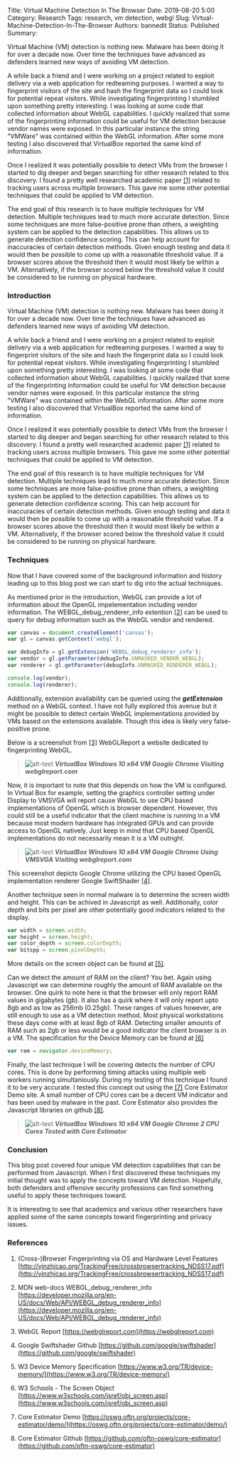 Title: Virtual Machine Detection In The Browser
Date: 2019-08-20 5:00 
Category: Research
Tags: research, vm detection, webgl 
Slug: Virtual-Machine-Detection-In-The-Browser
Authors: bannedit
Status: Published
Summary: <p>Virtual Machine (VM) detection is nothing new. Malware has been doing it for over a decade now. Over time the techniques have advanced as defenders learned new ways of avoiding VM detection. </p><p>A while back a friend and I were working on a project related to exploit delivery via a web application for redteaming purposes. I wanted a way to fingerprint visitors of the site and hash the fingerprint data so I could look for potential repeat visitors. While investigating fingerprinting I stumbled upon something pretty interesting. I was looking at some code that collected information about WebGL capabilities. I quickly realized that some of the fingerprinting information could be useful for VM detection because vendor names were exposed. In this particular instance the string "VMWare" was contained within the WebGL information. After some more testing I also discovered that VirtualBox reported the same kind of information. </p><p>Once I realized it was potentially possible to detect VMs from the browser I started to dig deeper and began searching for other research related to this discovery. I found a pretty well researched academic paper <a href=http://yinzhicao.org/TrackingFree/crossbrowsertracking_NDSS17.pdf>[1]</a> related to tracking users across multiple browsers. This gave me some other potential techniques that could be applied to VM detection.</p><p>The end goal of this research is to have multiple techniques for VM detection. Multiple techniques lead to much more accurate detection. Since some techniques are more false-positive prone than others, a weighting system can be applied to the detection capabilities. This allows us to generate detection confidence scoring. This can help account for inaccuracies of certain detection methods. Given enough testing and data it would then be possible to come up with a reasonable threshold value. If a browser scores above the threshold then it would most likely be within a VM. Alternatively, if the browser scored below the threshold value it could be considered to be running on physical hardware.</p>



### Introduction
Virtual Machine (VM) detection is nothing new. Malware has been doing it for over a decade now. Over time the techniques have advanced as defenders learned new ways of avoiding VM detection.

A while back a friend and I were working on a project related to exploit delivery via a web application for redteaming purposes. I wanted a way to fingerprint visitors of the site and hash the fingerprint data so I could look for potential repeat visitors. While investigating fingerprinting I stumbled upon something pretty interesting. I was looking at some code that collected information about WebGL capabilities. I quickly realized that some of the fingerprinting information could be useful for VM detection because vendor names were exposed. In this particular instance the string "VMWare" was contained within the WebGL information. After some more testing I also discovered that VirtualBox reported the same kind of information. 

Once I realized it was potentially possible to detect VMs from the browser I started to dig deeper and began searching for other research related to this discovery. I found a pretty well researched academic paper [[1]](http://yinzhicao.org/TrackingFree/crossbrowsertracking_NDSS17.pdf) related to tracking users across multiple browsers. This gave me some other potential techniques that could be applied to VM detection.

The end goal of this research is to have multiple techniques for VM detection. Multiple techniques lead to much more accurate detection. Since some techniques are more false-positive prone than others, a weighting system can be applied to the detection capabilities. This allows us to generate detection confidence scoring. This can help account for inaccuracies of certain detection methods. Given enough testing and data it would then be possible to come up with a reasonable threshold value. If a browser scores above the threshold then it would most likely be within a VM. Alternatively, if the browser scored below the threshold value it could be considered to be running on physical hardware.

### Techniques

Now that I have covered some of the background information and history leading up to this blog post we can start to dig into the actual techniques.

As mentioned prior in the introduction, WebGL can provide a lot of information about the OpenGL impelementation including vendor information. The WEBGL_debug_renderer_info extention [[2]](https://developer.mozilla.org/en-US/docs/Web/API/WEBGL_debug_renderer_info) can be used to query for debug information such as the WebGL vendor and rendered.

```javascript
var canvas = document.createElement('canvas');
var gl = canvas.getContext('webgl');

var debugInfo = gl.getExtension('WEBGL_debug_renderer_info');
var vendor = gl.getParameter(debugInfo.UNMASKED_VENDOR_WEBGL);
var renderer = gl.getParameter(debugInfo.UNMASKED_RENDERER_WEBGL);

console.log(vendor);
console.log(renderer);
```

Additionally, extension availability can be queried using the **_getExtension_** method on a WebGL context. I have not fully explored this avenue but it might be possible to detect certain WebGL implementations provided by VMs based on the extensions available. Though this idea is likely very false-positive prone.

Below is a screenshot from [[3]](https://webglreport.com) WebGLReport a website dedicated to fingerprinting WebGL.

>![alt-text](resources/VirtualBox-VM-Win10-Chrome.png "VirtualBox Windows 10 x64 VM Google Chrome Visiting webglreport.com")
**_VirtualBox Windows 10 x64 VM Google Chrome Visiting webglreport.com_**

Now, it is important to note that this depends on how the VM is configured. In Virtual Box for example, setting the graphics controller setting under Display to VMSVGA will report cause WebGL to use CPU based implementations of OpenGL which is browser dependent. However, this could still be a useful indicator that the client machine is running in a VM because most modern hardware has integrated GPUs and can provide access to OpenGL natively. Just keep in mind that CPU based OpenGL implementations do not necessarily mean it is a VM outright.

>![alt-text](resources/VirtualBox-VM-Win10-Chrome-VMSVGA.png "VirtualBox Windows 10 x64 VM Google Chrome Using VMSVGA")
**_VirtualBox Windows 10 x64 VM Google Chrome Using VMSVGA Visiting webglreport.com_**

This screenshot depicts Google Chrome utilizing the CPU based OpenGL implementation renderer Google SwiftShader [[4]](https://github.com/google/swiftshader).


Another technique seen in normal malware is to determine the screen width and height. This can be achived in Javascript as well. Additionally, color depth and bits per pixel are other potentially good indicators related to the display.

```javascript
var width = screen.width;
var height = screen.height;
var color_depth = screen.colorDepth;
var bitspp = screen.pixelDepth;
```

More details on the screen object can be found at [[5]](https://www.w3schools.com/jsref/obj_screen.asp).

Can we detect the amount of RAM on the client? You bet. Again using Javascript we can determine roughly the amount of RAM available on the browser. One quirk to note here is that the browser will only report RAM values in gigabytes (gb). It also has a quirk where it will only report upto 8gb and as low as 256mb (0.25gb). These ranges of values however, are still enough to use as a VM detection method. Most physical workstations these days come with at least 8gb of RAM. Detecting smaller amounts of RAM such as 2gb or less would be a good indicator the client browser is in a VM. The specification for the Device Memory can be found at [[6]](https://www.w3.org/TR/device-memory/)

```javascript
var ram = navigator.deviceMemory;
```

Finally, the last technique I will be covering detects the number of CPU cores. This is done by performing timing attacks using multiple web workers running simultaniously. During my testing of this technique I found it to be very accurate. I tested this concept out using the [[7]](https://oswg.oftn.org/projects/core-estimator/demo/) Core Estimator Demo site. A small number of CPU cores can be a decent VM indicator and has been used by malware in the past. Core Estimator also provides the Javascript libraries on github [[8]](https://github.com/oftn-oswg/core-estimator).

>![alt-text](resources/VirtualBox-VM-Win10-Chrome-2-Cores.png "VirtualBox Windows 10 x64 VM Chrome With 2 CPU Cores")
**_VirtualBox Windows 10 x64 VM Google Chrome 2 CPU Cores Tested with Core Estimator_**

### Conclusion

This blog post covered four unique VM detection capabilities that can be performed from Javascript. When I first discovered these techniques my initial thought was to apply the concepts toward VM detection. Hopefully, both defenders and offensive security professions can find something useful to apply these techniques toward.

It is interesting to see that academics and various other researchers have applied some of the same concepts toward fingerprinting and privacy issues. 

### References

1. (Cross-)Browser Fingerprinting via OS and
Hardware Level Features [http://yinzhicao.org/TrackingFree/crossbrowsertracking_NDSS17.pdf](http://yinzhicao.org/TrackingFree/crossbrowsertracking_NDSS17.pdf)

2. MDN web-docs WEBGL_debug_renderer_info [https://developer.mozilla.org/en-US/docs/Web/API/WEBGL_debug_renderer_info](https://developer.mozilla.org/en-US/docs/Web/API/WEBGL_debug_renderer_info)

3. WebGL Report [https://webglreport.com](https://webglreport.com)

4. Google Swiftshader Github [https://github.com/google/swiftshader](https://github.com/google/swiftshader)  

5. W3 Device Memory Specification [https://www.w3.org/TR/device-memory/](https://www.w3.org/TR/device-memory/)

6. W3 Schools - The Screen Object [https://www.w3schools.com/jsref/obj_screen.asp](https://www.w3schools.com/jsref/obj_screen.asp)

7. Core Estimator Demo [https://oswg.oftn.org/projects/core-estimator/demo/](https://oswg.oftn.org/projects/core-estimator/demo/)

8. Core Estimator Github [https://github.com/oftn-oswg/core-estimator](https://github.com/oftn-oswg/core-estimator)
